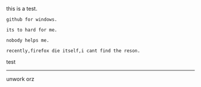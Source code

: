    this is a test.
   
	github for windows.
	
	its to hard for me.
	
	nobody helps me.
	
	recently,firefox die itself,i cant find the reson.


 test
***********************************************************************

unwork orz
